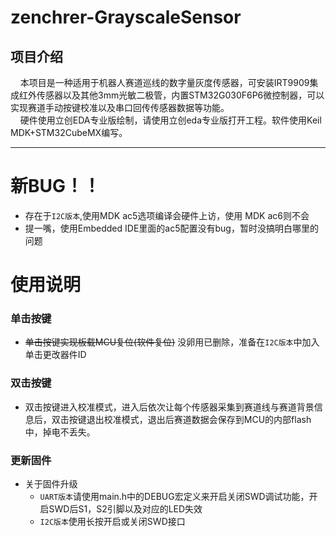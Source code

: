 # zenchrer-GrayscaleSensor #
## 项目介绍 ##
&nbsp;&nbsp;&nbsp;&nbsp;本项目是一种适用于机器人赛道巡线的数字量灰度传感器，可安装IRT9909集成红外传感器以及其他3mm光敏二极管，内置STM32G030F6P6微控制器，可以实现赛道手动按键校准以及串口回传传感器数据等功能。<br>&nbsp;&nbsp;&nbsp;&nbsp;硬件使用立创EDA专业版绘制，请使用立创eda专业版打开工程。软件使用Keil MDK+STM32CubeMX编写。
***
# 新BUG！！ #
+ 存在于`I2C版本`,使用MDK ac5选项编译会硬件上访，使用 MDK ac6则不会
+ 提一嘴，使用Embedded IDE里面的ac5配置没有bug，暂时没搞明白哪里的问题
# 使用说明 #
### 单击按键 ###
+ ~~单击按键实现板载MCU复位(软件复位)~~
没卵用已删除，准备在`I2C版本`中加入单击更改器件ID
### 双击按键 ###
+ 双击按键进入校准模式，进入后依次让每个传感器采集到赛道线与赛道背景信息后，双击按键退出校准模式，退出后赛道数据会保存到MCU的内部flash中，掉电不丢失。
### 更新固件 ###
+ 关于固件升级
	+ `UART版本`请使用main.h中的DEBUG宏定义来开启关闭SWD调试功能，开启SWD后S1，S2引脚以及对应的LED失效
	+ `I2C版本`使用长按开启或关闭SWD接口